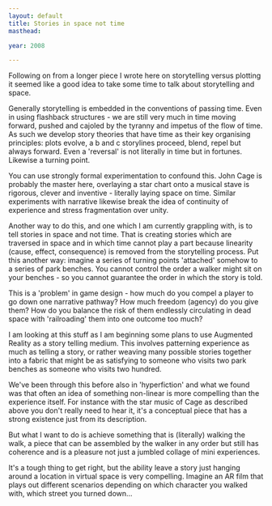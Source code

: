 ```yaml
---
layout: default
title: Stories in space not time
masthead:

year: 2008

---
```


Following on from a longer piece I wrote here on storytelling versus plotting it seemed like a good idea to take some time to talk about storytelling and space.

Generally storytelling is embedded in the conventions of passing time. Even in using flashback structures - we are still very much in time moving forward, pushed and cajoled by the tyranny and impetus of the flow of time. As such we develop story theories that have time as their key organising principles: plots evolve, a b and c storylines proceed, blend, repel but always forward. Even a 'reversal' is not literally in time but in fortunes. Likewise a turning point.

You can use strongly formal experimentation to confound this. John Cage is probably the master here, overlaying a star chart onto a musical stave is rigorous, clever and inventive -  literally laying space on time. Similar experiments with narrative likewise break the idea of continuity of experience and stress fragmentation over unity.

Another way to do this, and one which I am currently grappling with, is to tell stories in space and not time. That is creating stories which are traversed in space and in which time cannot play a part because linearity (cause, effect, consequence) is removed from the storytelling process. Put this another way: imagine a series of turning points 'attached' somehow to a series of park benches. You cannot control the order a walker might sit on your benches - so you cannot guarantee the order in which the story is told.

This is a 'problem' in game design - how much do you compel a player to go down one narrative pathway? How much freedom (agency) do you give them? How do you balance the risk of them endlessly circulating in dead space with 'railroading' them into one outcome too much?

I am looking at this stuff as I am beginning some plans to use Augmented Reality as a story telling medium. This involves patterning experience as much as telling a story, or rather weaving many possible stories together into a fabric that might be as satisfying to someone who visits two park benches as someone who visits two hundred.

We've been through this before also in 'hyperfiction' and what we found was that often an idea of something non-linear is more compelling than the experience itself. For instance with the star music of Cage as described above you don't really need to hear it, it's a conceptual piece that has a strong existence just from its description.

But what I want to do is achieve something that is (literally) walking the walk, a piece that can be assembled by the walker in any order but still has coherence and is a pleasure not just a jumbled collage of mini experiences.

It's a tough thing to get right, but the ability leave a story just hanging around a location in virtual space is very compelling. Imagine an AR film that plays out different scenarios depending on which character you walked with, which street you turned down...
